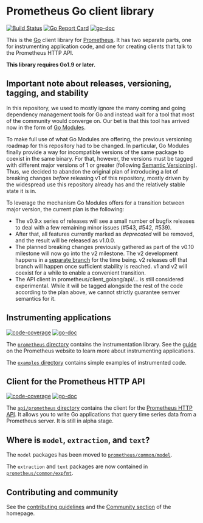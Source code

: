 # Prometheus Go client library

[![Build Status](https://travis-ci.org/prometheus/client_golang.svg?branch=master)](https://travis-ci.org/prometheus/client_golang)
[![Go Report Card](https://goreportcard.com/badge/github.com/prometheus/client_golang)](https://goreportcard.com/report/github.com/prometheus/client_golang)
[![go-doc](https://godoc.org/github.com/prometheus/client_golang?status.svg)](https://godoc.org/github.com/prometheus/client_golang)

This is the [Go](http://golang.org) client library for
[Prometheus](http://prometheus.io). It has two separate parts, one for
instrumenting application code, and one for creating clients that talk to the
Prometheus HTTP API.

__This library requires Go1.9 or later.__

## Important note about releases, versioning, tagging, and stability

In this repository, we used to mostly ignore the many coming and going
dependency management tools for Go and instead wait for a tool that most of the
community would converge on. Our bet is that this tool has arrived now in the
form of [Go
Modules](https://github.com/golang/go/wiki/Modules#how-to-upgrade-and-downgrade-dependencies).

To make full use of what Go Modules are offering, the previous versioning
roadmap for this repository had to be changed. In particular, Go Modules
finally provide a way for incompatible versions of the same package to coexist
in the same binary. For that, however, the versions must be tagged with
different major versions of 1 or greater (following [Semantic
Versioning](https://semver.org/)). Thus, we decided to abandon the original
plan of introducing a lot of breaking changes _before_ releasing v1 of this
repository, mostly driven by the widespread use this repository already has and
the relatively stable state it is in.

To leverage the mechanism Go Modules offers for a transition between major
version, the current plan is the following:

- The v0.9.x series of releases will see a small number of bugfix releases to
  deal with a few remaining minor issues (#543, #542, #539).
- After that, all features currently marked as _deprecated_ will be removed,
  and the result will be released as v1.0.0.
- The planned breaking changes previously gathered as part of the v0.10
  milestone will now go into the v2 milestone. The v2 development happens in a
  [separate branch](https://github.com/prometheus/client_golang/tree/dev-v2)
  for the time being. v2 releases off that branch will happen once sufficient
  stability is reached. v1 and v2 will coexist for a while to enable a
  convenient transition.
- The API client in prometheus/client_golang/api/… is still considered
  experimental. While it will be tagged alongside the rest of the code
  according to the plan above, we cannot strictly guarantee semver semantics
  for it.

## Instrumenting applications

[![code-coverage](http://gocover.io/_badge/github.com/prometheus/client_golang/prometheus)](http://gocover.io/github.com/prometheus/client_golang/prometheus) [![go-doc](https://godoc.org/github.com/prometheus/client_golang/prometheus?status.svg)](https://godoc.org/github.com/prometheus/client_golang/prometheus)

The
[`prometheus` directory](https://github.com/prometheus/client_golang/tree/master/prometheus)
contains the instrumentation library. See the
[guide](https://prometheus.io/docs/guides/go-application/) on the Prometheus
website to learn more about instrumenting applications.

The
[`examples` directory](https://github.com/prometheus/client_golang/tree/master/examples)
contains simple examples of instrumented code.

## Client for the Prometheus HTTP API

[![code-coverage](http://gocover.io/_badge/github.com/prometheus/client_golang/api/prometheus/v1)](http://gocover.io/github.com/prometheus/client_golang/api/prometheus/v1) [![go-doc](https://godoc.org/github.com/prometheus/client_golang/api/prometheus?status.svg)](https://godoc.org/github.com/prometheus/client_golang/api)

The
[`api/prometheus` directory](https://github.com/prometheus/client_golang/tree/master/api/prometheus)
contains the client for the
[Prometheus HTTP API](http://prometheus.io/docs/querying/api/). It allows you
to write Go applications that query time series data from a Prometheus
server. It is still in alpha stage.

## Where is `model`, `extraction`, and `text`?

The `model` packages has been moved to
[`prometheus/common/model`](https://github.com/prometheus/common/tree/master/model).

The `extraction` and `text` packages are now contained in
[`prometheus/common/expfmt`](https://github.com/prometheus/common/tree/master/expfmt).

## Contributing and community

See the [contributing guidelines](CONTRIBUTING.md) and the
[Community section](http://prometheus.io/community/) of the homepage.
